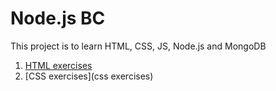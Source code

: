 # Node.js BC

This project is to learn HTML, CSS, JS, Node.js and MongoDB

1. [HTML exercises](html)
2. [CSS exercises](css exercises)
